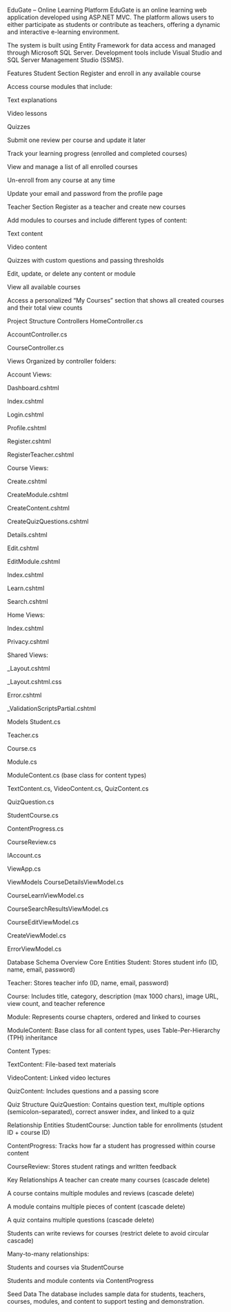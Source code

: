 EduGate – Online Learning Platform
EduGate is an online learning web application developed using ASP.NET MVC. The platform allows users to either participate as students or contribute as teachers, offering a dynamic and interactive e-learning environment.

The system is built using Entity Framework for data access and managed through Microsoft SQL Server. Development tools include Visual Studio and SQL Server Management Studio (SSMS).

Features
Student Section
Register and enroll in any available course

Access course modules that include:

Text explanations

Video lessons

Quizzes

Submit one review per course and update it later

Track your learning progress (enrolled and completed courses)

View and manage a list of all enrolled courses

Un-enroll from any course at any time

Update your email and password from the profile page

Teacher Section
Register as a teacher and create new courses

Add modules to courses and include different types of content:

Text content

Video content

Quizzes with custom questions and passing thresholds

Edit, update, or delete any content or module

View all available courses

Access a personalized “My Courses” section that shows all created courses and their total view counts

Project Structure
Controllers
HomeController.cs

AccountController.cs

CourseController.cs

Views
Organized by controller folders:

Account Views:

Dashboard.cshtml

Index.cshtml

Login.cshtml

Profile.cshtml

Register.cshtml

RegisterTeacher.cshtml

Course Views:

Create.cshtml

CreateModule.cshtml

CreateContent.cshtml

CreateQuizQuestions.cshtml

Details.cshtml

Edit.cshtml

EditModule.cshtml

Index.cshtml

Learn.cshtml

Search.cshtml

Home Views:

Index.cshtml

Privacy.cshtml

Shared Views:

_Layout.cshtml

_Layout.cshtml.css

Error.cshtml

_ValidationScriptsPartial.cshtml

Models
Student.cs

Teacher.cs

Course.cs

Module.cs

ModuleContent.cs (base class for content types)

TextContent.cs, VideoContent.cs, QuizContent.cs

QuizQuestion.cs

StudentCourse.cs

ContentProgress.cs

CourseReview.cs

IAccount.cs

ViewApp.cs

ViewModels
CourseDetailsViewModel.cs

CourseLearnViewModel.cs

CourseSearchResultsViewModel.cs

CourseEditViewModel.cs

CreateViewModel.cs

ErrorViewModel.cs

Database Schema Overview
Core Entities
Student: Stores student info (ID, name, email, password)

Teacher: Stores teacher info (ID, name, email, password)

Course: Includes title, category, description (max 1000 chars), image URL, view count, and teacher reference

Module: Represents course chapters, ordered and linked to courses

ModuleContent: Base class for all content types, uses Table-Per-Hierarchy (TPH) inheritance

Content Types:

TextContent: File-based text materials

VideoContent: Linked video lectures

QuizContent: Includes questions and a passing score

Quiz Structure
QuizQuestion: Contains question text, multiple options (semicolon-separated), correct answer index, and linked to a quiz

Relationship Entities
StudentCourse: Junction table for enrollments (student ID + course ID)

ContentProgress: Tracks how far a student has progressed within course content

CourseReview: Stores student ratings and written feedback

Key Relationships
A teacher can create many courses (cascade delete)

A course contains multiple modules and reviews (cascade delete)

A module contains multiple pieces of content (cascade delete)

A quiz contains multiple questions (cascade delete)

Students can write reviews for courses (restrict delete to avoid circular cascade)

Many-to-many relationships:

Students and courses via StudentCourse

Students and module contents via ContentProgress

Seed Data
The database includes sample data for students, teachers, courses, modules, and content to support testing and demonstration.
